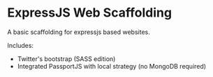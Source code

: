 # ExpressJS Web Scaffolding
A basic scaffolding for expressjs based websites.

Includes:
* Twitter's bootstrap (SASS edition)
* Integrated PassportJS with local strategy (no MongoDB required)

